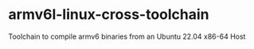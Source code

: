 # armv6l-linux-cross-toolchain
Toolchain to compile armv6 binaries from an Ubuntu 22.04 x86-64 Host
